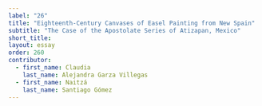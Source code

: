 ```yaml
---
label: "26"
title: "Eighteenth-Century Canvases of Easel Painting from New Spain"
subtitle: "The Case of the Apostolate Series of Atizapan, Mexico"
short_title:
layout: essay
order: 260
contributor:
  - first_name: Claudia  
    last_name: Alejandra Garza Villegas
  - first_name: Naitzá
    last_name: Santiago Gómez
---
```

